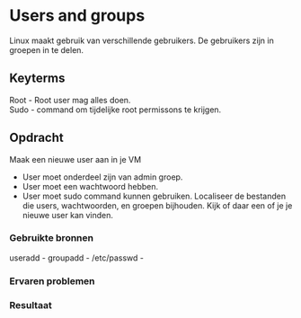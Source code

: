 # Users and groups
Linux maakt gebruik van verschillende gebruikers. De gebruikers zijn in groepen in te delen. 

## Keyterms
Root - Root user mag alles doen.  <br/>
Sudo - command om tijdelijke root permissons te krijgen. 


## Opdracht
Maak een nieuwe user aan in je VM
- User moet onderdeel zijn van admin groep.
- User moet een wachtwoord hebben.
- User moet sudo command kunnen gebruiken. 
Localiseer de bestanden die users, wachtwoorden, en groepen bijhouden. Kijk of daar een of je je nieuwe user kan vinden. 

### Gebruikte bronnen
useradd - 
groupadd -
/etc/passwd -

### Ervaren problemen


### Resultaat

